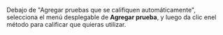 Debajo de "Agregar pruebas que se califiquen automáticamente", selecciona el menú desplegable de **Agregar prueba**, y luego da clic enel método para calificar que quieras utilizar.
